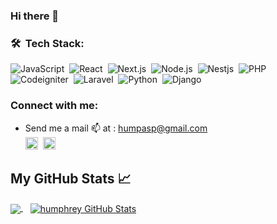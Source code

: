 ### Hi there 👋
### 🛠 &nbsp;Tech Stack:
![JavaScript](https://img.shields.io/badge/-JavaScript-05122A?style=flat&logo=javascript)&nbsp;
![React](https://img.shields.io/badge/-React-05122A?style=flat&logo=react)&nbsp;
![Next.js](https://img.shields.io/badge/-Next.js-05122A?style=flat&logo=next.js)&nbsp;
![Node.js](https://img.shields.io/badge/-Node.js-05122A?style=flat&logo=node.js)&nbsp;
![Nestjs](https://img.shields.io/badge/-Nestjs-05122A?style=flat&logo=nestjs)&nbsp;
![PHP](https://img.shields.io/badge/-Php-05122A?style=flat&logo=php)&nbsp; <br />
![Codeigniter](https://img.shields.io/badge/-Codeigniter-05122A?style=flat&logo=codeigniter)&nbsp;
![Laravel](https://img.shields.io/badge/-Laravel-05122A?style=flat&logo=laravel)&nbsp;
![Python](https://img.shields.io/badge/-Python-05122A?style=flat&logo=python)&nbsp;
![Django](https://img.shields.io/badge/-Django-05122A?style=flat&logo=django)&nbsp;
<br />
### Connect with me:
* Send me a mail :mailbox: at : humpasp@gmail.com <br />
[<img src='https://cdn.jsdelivr.net/npm/simple-icons@3.0.1/icons/linkedin.svg' alt='linkedin' height='20'>](https://www.linkedin.com/in/okoth-humphrey/)&nbsp;
[<img src='https://cdn.jsdelivr.net/npm/simple-icons@3.0.1/icons/twitter.svg' alt='twitter' height='20'>](https://twitter.com/humphreyokoth_)
<!-- ![website](https://humphreyokoth.github.io/portfolio/)
![twitter](https://twitter.com/humphreyokoth_) -->
<!-- ![linkedin](https://www.linkedin.com/in/okoth-humphrey/) -->
<!-- ### Most Used Languages:
<a href="https://github.com/humphreyokoth">
<img src="https://github-readme-stats.vercel.app/api/top-langs/?username=humphreyokoth&layout=compact&theme=gotham&jupyter%20notebook,JavaScript,Python,Php,dockerfile,typescript,c,scss,css&langs_count=10%22%20width=%22250%22%20alt=%22Python%22%20style=%22vertical-align:top;%20margin:4px;%20width:100%%22">
 </a>  &nbsp; &nbsp; <a href="https://github.com/humphreyokoth">
  <img align="center" src="https://github-readme-stats.vercel.app/api?username=humphreyokoth&show_icons=true&line_height=27&count_private=true&title_color=ffffff&text_color=c9cacc&icon_color=2bbc8a&bg_color=1d1f21" alt="humphreyokoth GitHub Stats" />
</a> -->


## My GitHub Stats &#x1f4c8;

<a href="https://github.com/humphreyokoth/humphreyokoth">
  <img align="center" src="https://github-readme-stats.vercel.app/api/top-langs/?username=humphreyokoth&layout=compact&theme=gotham&jupyter%20notebook,JavaScript,Python,Php,dockerfile,typescript,c,scss,css&langs_count=10,html&title_color=ffffff&text_color=c9cacc&icon_color=2bbc8a&bg_color=1d1f21" />
</a> &nbsp;&nbsp;
<a href="https://github.com/humphreyokoth">
  <img align="center" src="https://github-readme-stats.vercel.app/api?username=humphreyokoth&show_icons=true&line_height=27&count_private=true&title_color=ffffff&text_color=c9cacc&icon_color=2bbc8a&bg_color=1d1f21" alt="humphrey GitHub Stats" />
</a>




<!-- ![Readme Card](https://github-readme-stats.vercel.app/api/pin/?username=humphreyokoth&repo=github-readme-stats) -->
<!-- ![GitHub Stats](https://github-readme-stats.vercel.app/api?username=humphreyokoth&theme=radical) -->
<br />
<!-- ![Top Langs](https://github-readme-stats.vercel.app/api/top-langs/?username=humphreyokoth&langs_count=8) -->


<!-- - 👨‍💻   Frontend: HTML, CSS, JavaScript , PHP       
- 🔧Backend: NodeJs, Python, PHP  
- Frameworks:  ReactJS, NextJS, Django, Codeigniter4
- CI/CD DevOps tools Docker, Github Actions ,Circl CI
- TDD  Mocha and Chai , PHP Unit.
- 👯 I collaborate to **Open Source**
- 🔭 Technical mentoring Junior Developers
 -->
